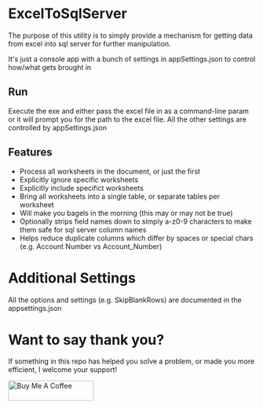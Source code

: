 # ExcelToSqlServer
The purpose of this utility is to simply provide a mechanism for getting data from excel into sql server for further manipulation.

It's just a console app with a bunch of settings in appSettings.json to control how/what gets brought in

## Run
Execute the exe and either pass the excel file in as a command-line param or it will prompt you for the path to the excel file.
 All the other settings are controlled by appSettings.json

## Features
* Process all worksheets in the document, or just the first
* Explicitly ignore specific worksheets
* Explicitly include specifict worksheets
* Bring all worksheets into a single table, or separate tables per worksheet
* Will make you bagels in the morning (this may or may not be true)
* Optionally strips field names down to simply a-z0-9 characters to make them safe for sql server column names 
* Helps reduce duplicate columns which differ by spaces or special chars (e.g. Account Number vs Account_Number)

# Additional Settings
All the options and settings (e.g. SkipBlankRows) are documented in the appsettings.json

# Want to say thank you?
If something in this repo has helped you solve a problem, or made you more efficient, I welcome your support!

<a href="https://www.buymeacoffee.com/timburris" target="_blank"><img src="https://cdn.buymeacoffee.com/buttons/default-orange.png" alt="Buy Me A Coffee" height="41" width="174"></a>
